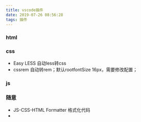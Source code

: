 ```yaml
---
title: vscode插件
date: 2019-07-26 08:56:28
tags: 插件
---
```


### html

### css
- Easy LESS 自动less转css
- cssrem 自动转rem；默认rootfontSize 16px，需要修改配置；

### js

### 随意
- JS-CSS-HTML Formatter 格式化代码
- 




